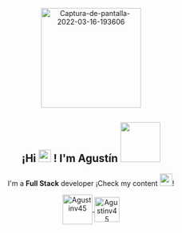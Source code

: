 <p align="center" width="200" font-family="Garamond">
   <a href="https://ibb.co/CBkJ3K0"><img src="https://i.ibb.co/Px7TvGC/Captura-de-pantalla-2022-03-16-193606.png" width="200" alt="Captura-de-pantalla-2022-03-16-193606" border="0"></a>
   <h2 align="center">¡Hi <img src="https://raw.githubusercontent.com/MartinHeinz/MartinHeinz/master/wave.gif" width="25px"> ! I'm Agustín <img src="https://img.wattpad.com/1667c75f03e5228154cf2099fb3f9293bedc64c2/68747470733a2f2f73332e616d617a6f6e6177732e636f6d2f776174747061642d6d656469612d736572766963652f53746f7279496d6167652f6a65385a7a35626f6258653144673d3d2d3238323834393335392e313436303563306238646538326238613631373938393638303033302e676966" width="80px"> </h2>  
</p>

<p align="center" font-family="Garamond">I'm a <strong>Full Stack</strong> developer ¡Check my content <img src="https://catalogo.niderasemillas.com.ar/img/gif-manito-1.gif" width="25px">!</p>
<p align="center">
   <a href="https://www.linkedin.com/in/leandro-agustin-valdez-188747229/" target="_blank">
    <img align="center" src="https://cliply.co/wp-content/uploads/2021/02/372102050_LINKEDIN_ICON_TRANSPARENT_1080.gif" alt="Agustinv45" width="60px" />
  </a>
  <a href="https://www.instagram.com/agu_valdez" target="_blank">
    <img align="center" src="https://media1.giphy.com/media/SwyH7oWi2vhkOjCwiJ/giphy.gif" alt="Agustinv45" width="50px" />
  </a>
</p>
